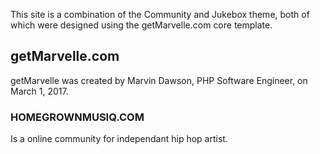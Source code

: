 This site is a combination of the Community and Jukebox theme, both of which were designed using the getMarvelle.com core template.

## getMarvelle.com
getMarvelle was created by Marvin Dawson, PHP Software Engineer, on March 1, 2017.

### HOMEGROWNMUSIQ.COM
Is a online community for independant hip hop artist.  


